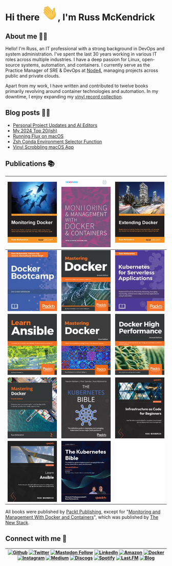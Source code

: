 # Hi there <img src="https://raw.githubusercontent.com/russmckendrick/russmckendrick/master/img/wave.gif" width="50" height="50" alt="Hello there">, I'm Russ McKendrick

## About me 🙎‍♂️
Hello! I'm Russ, an IT professional with a strong background in DevOps and system administration. I've spent the last 30 years working in various IT roles across multiple industries. I have a deep passion for Linux, open-source systems, automation, and containers. I currently serve as the Practice Manager of SRE & DevOps at [Node4](https://www.node4.co.uk/), managing projects across public and private clouds.

Apart from my work, I have written and contributed to twelve books primarily revolving around container technologies and automation. In my downtime, I enjoy expanding my [vinyl record collection](https://www.russ.fm/).

## Blog posts 🧑‍💻
<!-- BLOG-POST-LIST:START -->
- [Personal Project Updates and AI Editors](https://www.russ.cloud/2025/01/12/personal-project-updates-and-ai-editors/)
- [My 2024 Top 20&lpar;ish&rpar;](https://www.russ.cloud/2024/12/27/my-2024-top-20ish/)
- [Running Flux on macOS](https://www.russ.cloud/2024/11/24/running-flux-on-macos/)
- [Zsh Conda Environment Selector Function](https://www.russ.cloud/2024/11/17/zsh-conda-environment-selector-function/)
- [Vinyl Scrobbling macOS App](https://www.russ.cloud/2024/10/28/vinyl-scrobbling-macos-app/)
<!-- BLOG-POST-LIST:END -->

## Publications 📚

| <a href="https://www.packtpub.com/virtualization-and-cloud/monitoring-docker/"><img src="https://raw.githubusercontent.com/russmckendrick/russmckendrick/master/img/02.jpg" width="250"/></a> | <a href="https://thenewstack.io/ebooks/docker-and-containers/monitoring-management-docker-containers/"><img src="https://raw.githubusercontent.com/russmckendrick/russmckendrick/master/img/01.png" width="250"/></a> | <a href="https://www.packtpub.com/networking-and-servers/extending-docker/"><img src="https://raw.githubusercontent.com/russmckendrick/russmckendrick/master/img/03.jpg" width="250"/></a> |
|:---:|:---:|:---:|
| <img src="https://raw.githubusercontent.com/russmckendrick/russmckendrick/master/img/04.jpg" width="250"/> | <img src="https://raw.githubusercontent.com/russmckendrick/russmckendrick/master/img/05.jpg" width="250"/> | <a href="https://www.packtpub.com/product/kubernetes-for-serverless-applications/9781788620376"><img src="https://raw.githubusercontent.com/russmckendrick/russmckendrick/master/img/06.jpg" width="250"/></a> |
| <a href="https://www.packtpub.com/virtualization-and-cloud/learn-ansible/"><img src="https://raw.githubusercontent.com/russmckendrick/russmckendrick/master/img/07.png" width="250"/></a> | <img src="https://raw.githubusercontent.com/russmckendrick/russmckendrick/master/img/08.jpg" width="250"/> | <a href="https://www.packtpub.com/networking-and-servers/docker-high-performance-second-edition/"><img src="https://raw.githubusercontent.com/russmckendrick/russmckendrick/master/img/09.png" width="250"/></a> |
| <a href="https://www.packtpub.com/gb/cloud-networking/mastering-docker-fourth-edition/"><img src="https://raw.githubusercontent.com/russmckendrick/russmckendrick/master/img/10.jpg" width="250"/></a> | <a href="https://www.packtpub.com/product/the-kubernetes-bible/"><img src="https://raw.githubusercontent.com/russmckendrick/russmckendrick/master/img/11.png" width="250"/></a> | <a href="https://www.packtpub.com/product/infrastructure-as-code-for-beginners/9781837631636"><img src="https://raw.githubusercontent.com/russmckendrick/russmckendrick/master/img/12.jpg" width="250"/></a> |
| <a href="https://www.packtpub.com/product/learn-ansible-second-edition/9781835088913"><img src="https://raw.githubusercontent.com/russmckendrick/russmckendrick/master/img/13.jpg" width="250"/></a> | <a href="https://www.packtpub.com/en-gb/product/the-kubernetes-bible-9781835468241"><img src="https://raw.githubusercontent.com/russmckendrick/russmckendrick/master/img/14.jpg" width="250"/></a> | <img src="https://raw.githubusercontent.com/russmckendrick/russmckendrick/master/img/blank.png" width="250"/> |

All books were published by [Packt Publishing](https://www.packtpub.com/), except for "[Monitoring and Management With Docker and Containers](https://thenewstack.io/identifying-collecting-container-data/)", which was published by [The New Stack](https://thenewstack.io/).

## Connect with me 📨
|[![Github](https://img.shields.io/badge/-Github-000?style=flat&logo=Github&logoColor=white)](https://github.com/russmckendrick) [![Twitter](https://img.shields.io/badge/-Twitter-1da1f2?style=flat&logo=Twitter&logoColor=white)](https://twitter.com/russmckendrick/) [![Mastodon Follow](https://img.shields.io/mastodon/follow/109285992453842904?domain=https%3A%2F%2Fsocial.mckendrick.io)](https://social.mckendrick.io/@russ) [![LinkedIn](https://img.shields.io/badge/-LinkedIn-0077b5?style=flat&logo=Linkedin&logoColor=white)](https://www.linkedin.com/in/russmckendrick/) [![Amazon](https://img.shields.io/badge/-Amazon-ff9900?style=flat&logo=Amazon&logoColor=white)](https://www.amazon.com/author/russmckendrick) [![Docker](https://img.shields.io/badge/-Docker-0db7ed?style=flat&labelColor=0db7ed&logo=docker&logoColor=white)](https://hub.docker.com/u/russmckendrick/) [![Instagram](https://img.shields.io/badge/-Instagram-e1306c?style=flat&labelColor=e1306c&logo=Instagram&logoColor=white)](https://www.instagram.com/russmckendrick/) [![Medium](https://img.shields.io/badge/-Medium-00ab6c?style=flat&labelColor=00ab6c&logo=Medium&logoColor=white)](https://russmckendrick.medium.com/) [![Discogs](https://img.shields.io/badge/-Discogs-333333?style=flat&labelColor=333333&logo=Discogs&logoColor=white)](https://www.discogs.com/user/russmckend/collection?header=1) [![Spotify](https://img.shields.io/badge/-Spotify-1db954?style=flat&labelColor=1db954&logo=Spotify&logoColor=white)](https://open.spotify.com/user/russmckendrick) [![Last.FM](https://img.shields.io/badge/-Last.FM-D51007?style=flat&labelColor=D51007&logo=Last.FM&logoColor=white)](https://www.last.fm/user/RussMckendrick) [![Blog](https://img.shields.io/badge/-Blog-738A94?style=flat&labelColor=738A94&logo=Ghost&logoColor=white)](https://www.russ.cloud/) |
|:------:|
